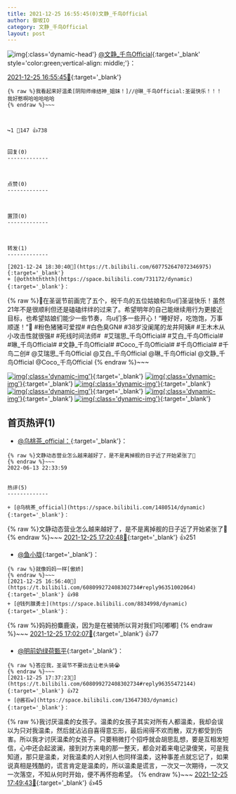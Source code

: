 ```yaml
---
title: 2021-12-25 16:55:45(0)文静_千鸟Official
author: 御坂IO
category: 文静_千鸟Official
layout: post
---
```


![img](/images/ac7482ed1b9a7f203dc68c0c4a77c488a27b108a.jpg){:class='dynamic-head'}
[@文静_千鸟Official](https://space.bilibili.com/667526012/dynamic){:target='_blank' style='color:green;vertical-align: middle;'}：

[2021-12-25 16:55:45🔗](https://t.bilibili.com/608099272408302734){:target='_blank'}

~~~
{% raw %}我看起来好温柔[阴阳师缘结神_姐妹！]//@琳_千鸟Official:圣诞快乐！！！
我好憨啊哈哈哈哈哈
{% endraw %}~~~



↪️1 💬147 👍738


回复(0)
-------------



点赞(0)
-------------



置顶(0)
-------------



转发(1)
-------------

[2021-12-24 18:30:40🔗](https://t.bilibili.com/607752647072346975){:target='_blank'}
+ [@oththththth](https://space.bilibili.com/731172/dynamic){:target='_blank'}：
~~~
{% raw %}🎄在圣诞节前画完了五个，祝千鸟的五位姑娘和鸟u们圣诞快乐！虽然21年不是很顺利但还是磕磕绊绊的过来了。希望明年的自己能继续用行为更接近目标，也希望姑娘们能少一些节奏，鸟u们多一些开心！“睡好好，吃饱饱，万事顺遂！”🎄
#粉色猪猪可爱捏#  #白色臭GN#  #38岁没阑尾的龙井阿姨# #王木木从小攻击性就很强# #死线时间法师#
 #艾瑞思_千鸟Official#  #艾白_千鸟Official# #琳_千鸟Official# #文静_千鸟Official# #Coco_千鸟Official# #千鸟Official# #千鸟二创# @艾瑞思_千鸟Official @艾白_千鸟Official @琳_千鸟Official @文静_千鸟Official @Coco_千鸟Official
{% endraw %}~~~


[![img](/images/8290f0a18f20766708b270c70153e0693aafbdd7.png){:class='dynamic-img'}](/images/8290f0a18f20766708b270c70153e0693aafbdd7.png){:target='_blank'}
[![img](/images/2bc421b5dc6aa410b415d9464ee954d9f04e8320.png){:class='dynamic-img'}](/images/2bc421b5dc6aa410b415d9464ee954d9f04e8320.png){:target='_blank'}
[![img](/images/57181f73cf88e422a8e40b2b13b551e81b4bd6fb.png){:class='dynamic-img'}](/images/57181f73cf88e422a8e40b2b13b551e81b4bd6fb.png){:target='_blank'}
[![img](/images/96df6840401345817e8bb5ccf02212fce92ba5dd.png){:class='dynamic-img'}](/images/96df6840401345817e8bb5ccf02212fce92ba5dd.png){:target='_blank'}
[![img](/images/f88044ef83851de916c6006e7cb024717d49566f.png){:class='dynamic-img'}](/images/f88044ef83851de916c6006e7cb024717d49566f.png){:target='_blank'}
[![img](/images/50be5a6e1eb810fd0526297027ce5f561a293485.png){:class='dynamic-img'}](/images/50be5a6e1eb810fd0526297027ce5f561a293485.png){:target='_blank'}




首页热评(1)
-------------

+ [@乌桃茶_official：](https://space.bilibili.com/1480514/dynamic){:target='_blank'}：
~~~
{% raw %}文静动态营业怎么越来越好了，是不是离掉舰的日子近了开始紧张了🤔
{% endraw %}~~~
2022-06-13 22:33:59


热评(5)
-------------

+ [@乌桃茶_official](https://space.bilibili.com/1480514/dynamic){:target='_blank'}：
~~~
{% raw %}文静动态营业怎么越来越好了，是不是离掉舰的日子近了开始紧张了🤔
{% endraw %}~~~
[2021-12-25 17:20:48🔗](https://t.bilibili.com/608099272408302734#reply96353606864){:target='_blank'} 👍251
+ [@鱼小胧](https://space.bilibili.com/436558109/dynamic){:target='_blank'}：
~~~
{% raw %}就像妈妈一样[傲娇]
{% endraw %}~~~
[2021-12-25 16:56:40🔗](https://t.bilibili.com/608099272408302734#reply96351002064){:target='_blank'} 👍98
+ [@钱列腺勇士](https://space.bilibili.com/8834998/dynamic){:target='_blank'}：
~~~
{% raw %}妈妈扮麋鹿诶，因为是在被骑所以背对我们吗[嘟嘟]
{% endraw %}~~~
[2021-12-25 17:02:07🔗](https://t.bilibili.com/608099272408302734#reply96351512480){:target='_blank'} 👍77
+ [@明前奶绿荷甄平](https://space.bilibili.com/34832452/dynamic){:target='_blank'}：
~~~
{% raw %}答应我，圣诞节不要出去让老头骑😭
{% endraw %}~~~
[2021-12-25 17:37:23🔗](https://t.bilibili.com/608099272408302734#reply96355472144){:target='_blank'} 👍72
+ [@酱石w](https://space.bilibili.com/13647303/dynamic){:target='_blank'}：
~~~
{% raw %}我讨厌温柔的女孩子。温柔的女孩子其实对所有人都温柔，我却会误以为只对我温柔，然后就沾沾自喜得意忘形，最后闹得不欢而散，双方都受到伤害。所以我才讨厌温柔的女孩子。只要稍微打个招呼就会胡思乱想，要是互相发短信，心中还会起波澜，接到对方来电的那一整天，都会对着来电记录傻笑，可是我知道，那只是温柔，对我温柔的人对别人也同样温柔，这种事差点就忘记了，如果说真相是残酷的，谎言肯定是温柔的，所以温柔是谎言，一次又一次期待，一次又一次落空，不知从何时开始，便不再怀抱希望。
{% endraw %}~~~
[2021-12-25 17:49:43🔗](https://t.bilibili.com/608099272408302734#reply96356718400){:target='_blank'} 👍45



